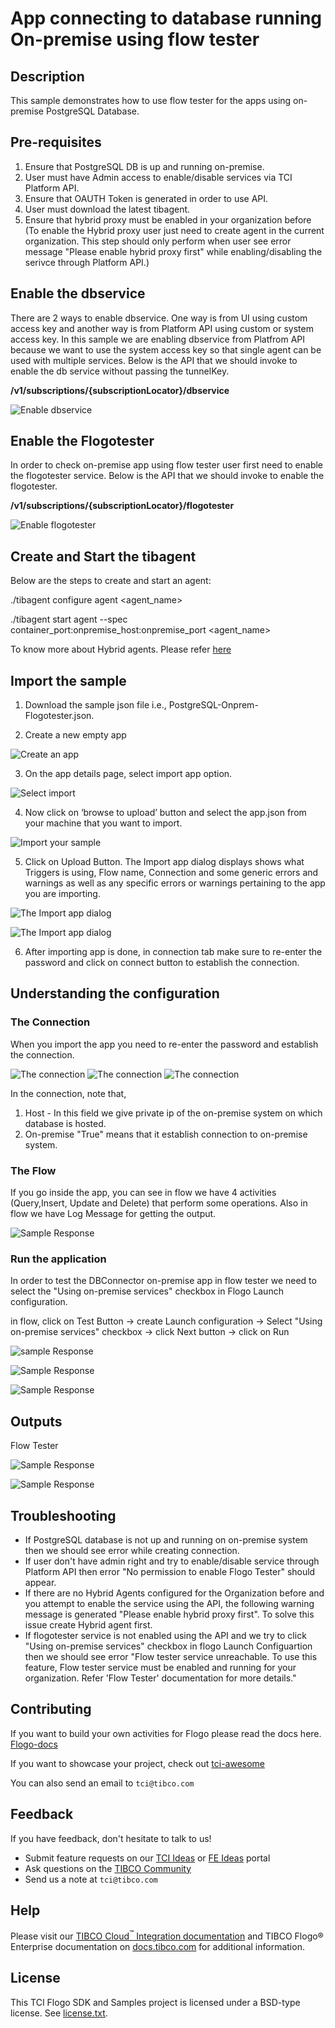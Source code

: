 # App connecting to database running On-premise using flow tester

## Description

This sample demonstrates how to use flow tester for the apps using on-premise PostgreSQL Database.

## Pre-requisites

1. Ensure that PostgreSQL DB is up and running on-premise.
2. User must have Admin access to enable/disable services via TCI Platform API.
3. Ensure that OAUTH Token is generated in order to use API.
4. User must download the latest tibagent.
5. Ensure that hybrid proxy must be enabled in your organization before (To enable the Hybrid proxy user just need to create agent in the current organization. This step should only perform when user see error message "Please enable hybrid proxy first" while enabling/disabling the serivce through Platform API.)

## Enable the dbservice

There are 2 ways to enable dbservice. One way is from UI using custom access key and another way is from Platform API using custom or system access key.
In this sample we are enabling dbservice from Platfrom API because we want to use the system access key so that single agent can be used with multiple services. 
Below is the API that we should invoke to enable the db service without passing the tunnelKey.

**/v1/subscriptions/{subscriptionLocator}/dbservice**

![Enable dbservice](../../import-screenshots/Onpremise_Postgresql/enable_dbservice.png)
 
## Enable the Flogotester

In order to check on-premise app using flow tester user first need to enable the flogotester service.
Below is the API that we should invoke to enable the flogotester.

​​**/v1/subscriptions/{subscriptionLocator}/flogotester**

![Enable flogotester](../../import-screenshots/Onpremise_Postgresql/enable_flogotester.png)

## Create and Start the tibagent

Below are the steps to create and start an agent:

./tibagent configure agent <agent_name> 

./tibagent start agent --spec container_port:onpremise_host:onpremise_port <agent_name>

To know more about Hybrid agents. Please refer [here](https://integration.cloud.tibco.com/docs/#tci/using/hybrid-agent/agent-command-reference.html?TocPath=Using%2520TIBCO%2520Cloud%25E2%2584%25A2%2520Integration%257CUsing%2520the%2520TIBCO%2520Cloud%25E2%2584%25A2%2520Integration%2520-%2520Hybrid%2520Agent%257C_____5)

## Import the sample

1. Download the sample json file i.e., PostgreSQL-Onprem-Flogotester.json.

2. Create a new empty app

![Create an app](../../import-screenshots/sqlserver_screenshot/1.png)

3. On the app details page, select import app option.

![Select import](../../import-screenshots/sqlserver_screenshot/2.png)

4. Now click on ‘browse to upload’ button and select the app.json from your machine that you want to import.

![Import your sample](../../import-screenshots/Onpremise_Postgresql/3.png)

5. Click on Upload Button. The Import app dialog displays shows what Triggers is using, Flow name, Connection and some generic errors and warnings as well as any specific errors or warnings pertaining to the app you are importing.

![The Import app dialog](../../import-screenshots/Onpremise_Postgresql/4.png)

![The Import app dialog](../../import-screenshots/Onpremise_Postgresql/5.png)

6. After importing app is done, in connection tab make sure to re-enter the password and click on connect button to establish the connection.

## Understanding the configuration

### The Connection

When you import the app you need to re-enter the password and establish the connection.

![The connection](../../import-screenshots/Onpremise_Postgresql/6.png)
![The connection](../../import-screenshots/Onpremise_Postgresql/7.png)
![The connection](../../import-screenshots/Onpremise_Postgresql/8.png)

In the connection, note that,
1. Host - In this field we give private ip of the on-premise system on which database is hosted.
2. On-premise "True" means that it establish connection to on-premise system.

### The Flow

If you go inside the app, you can see in flow we have 4 activities (Query,Insert, Update and Delete) that perform some operations.
Also in flow we have Log Message for getting the output.

![Sample Response](../../import-screenshots/Onpremise_Postgresql/9.png)

### Run the application

In order to test the DBConnector on-premise app in flow tester we need to select the "Using on-premise services" checkbox in Flogo Launch configuration.
 
in flow, click on Test Button -> create Launch configuration -> Select "Using on-premise services" checkbox -> click Next button -> click on Run

![sample Response](../../import-screenshots/Onpremise_Postgresql/10.png)

![Sample Response](../../import-screenshots/Onpremise_Postgresql/11.png)

![Sample Response](../../import-screenshots/Onpremise_Postgresql/12.png)

## Outputs

Flow Tester

![Sample Response](../../import-screenshots/Onpremise_Postgresql/13.png)

![Sample Response](../../import-screenshots/Onpremise_Postgresql/14.png)


## Troubleshooting

* If PostgreSQL database is not up and running on on-premise system then we should see error while creating connection.
* If user don't have admin right and try to enable/disable service through Platform API then error "No permission to enable Flogo Tester" should appear.
* If there are no Hybrid Agents configured for the Organization before and you attempt to enable the service using the API, the following warning message is generated "Please enable hybrid proxy first". To solve this issue create Hybrid agent first.
* If flogotester service is not enabled using the API and we try to click "Using on-premise services" checkbox in flogo Launch Configuartion then we should see error "Flow tester service unreachable. To use this feature, Flow tester service must be enabled and running for your organization. Refer 'Flow Tester' documentation for more details."

## Contributing

If you want to build your own activities for Flogo please read the docs here. [Flogo-docs](https://tibcosoftware.github.io/flogo/)

If you want to showcase your project, check out [tci-awesome](https://github.com/TIBCOSoftware/tci-awesome)

You can also send an email to `tci@tibco.com`

## Feedback

If you have feedback, don't hesitate to talk to us!

* Submit feature requests on our [TCI Ideas](https://ideas.tibco.com/?project=TCI) or [FE Ideas](https://ideas.tibco.com/?project=FE) portal
* Ask questions on the [TIBCO Community](https://community.tibco.com/answers/product/344006)
* Send us a note at `tci@tibco.com`

## Help

Please visit our [TIBCO Cloud<sup>&trade;</sup> Integration documentation](https://integration.cloud.tibco.com/docs/) and TIBCO Flogo® Enterprise documentation on [docs.tibco.com](https://docs.tibco.com/) for additional information.

## License

This TCI Flogo SDK and Samples project is licensed under a BSD-type license. See [license.txt](license.txt).

